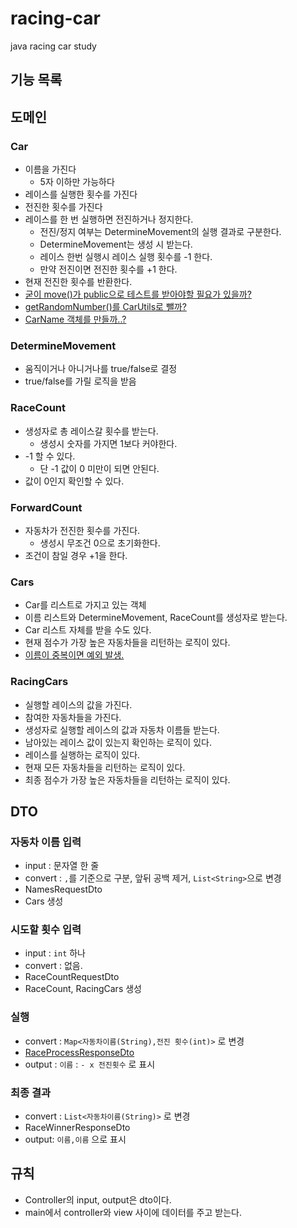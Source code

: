 # racing-car
java racing car study



## 기능 목록

## 도메인

### Car

- 이름을 가진다
  - 5자 이하만 가능하다
- 레이스를 실행한 횟수를 가진다
- 전진한 횟수를 가진다
- 레이스를 한 번 실행하면 전진하거나 정지한다.
  - 전진/정지 여부는 DetermineMovement의 실행 결과로 구분한다.
  - DetermineMovement는 생성 시 받는다.
  - 레이스 한번 실행시 레이스 실행 횟수를 -1 한다.
  - 만약 전진이면 전진한 횟수를 +1 한다.
- 현재 전진한 횟수를 반환한다.
- <u>굳이 move()가 public으로 테스트를 받아야할 필요가 있을까?</u>
- <u>getRandomNumber()를 CarUtils로 뺄까?</u>
- <u>CarName 객체를 만들까..?</u>



### DetermineMovement

- 움직이거나 아니거나를 true/false로 결정
- true/false를 가릴 로직을 받음



### RaceCount

- 생성자로 총 레이스갈 횟수를 받는다.
  - 생성시 숫자를 가지면 1보다 커야한다.
- -1 할 수 있다.
  - 단 -1 값이 0 미만이 되면 안된다.
- 값이 0인지 확인할 수 있다.



### ForwardCount

- 자동차가 전진한 횟수를 가진다.
  - 생성시 무조건 0으로 초기화한다.
- 조건이 참일 경우 +1을 한다.



### Cars

- Car를 리스트로 가지고 있는 객체
- 이름 리스트와 DetermineMovement, RaceCount를 생성자로 받는다.
- Car 리스트 자체를 받을 수도 있다.
- 현재 점수가 가장 높은 자동차들을 리턴하는 로직이 있다.
- <u>이름이 중복이면 예외 발생.</u>



### RacingCars

- 실행할 레이스의 값을 가진다.
- 참여한 자동차들을 가진다.
- 생성자로 실행할 레이스의 값과 자동차 이름들 받는다.
- 남아있는 레이스 값이 있는지 확인하는 로직이 있다.
- 레이스를 실행하는 로직이 있다.
- 현재 모든 자동차들을 리턴하는 로직이 있다.
- 최종 점수가 가장 높은 자동차들을 리턴하는 로직이 있다.



## DTO



### 자동차 이름 입력

- input : 문자열 한 줄
- convert : `,`를 기준으로 구분, 앞뒤 공백 제거, `List<String>`으로 변경
- NamesRequestDto
- Cars 생성



### 시도할 횟수 입력

- input : `int` 하나
- convert : 없음.
- RaceCountRequestDto
- RaceCount, RacingCars 생성



### 실행

- convert : `Map<자동차이름(String),전진 횟수(int)>` 로 변경
- <u>RaceProcessResponseDto</u>
- output : `이름` : `- x 전진횟수` 로 표시



### 최종 결과

- convert : `List<자동차이름(String)>` 로 변경
- RaceWinnerResponseDto
- output: `이름,이름` 으로 표시



## 규칙

- Controller의 input, output은 dto이다.
- main에서 controller와 view 사이에 데이터를 주고 받는다.